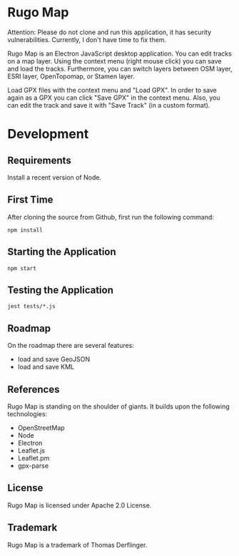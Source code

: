 # Rugo Map

Attention: Please do not clone and run this application, it has security vulnerabilities. Currently, I don't have time to fix them.

Rugo Map is an Electron JavaScript desktop application. You can edit tracks on
a map layer. Using the context menu (right mouse click) you can save and load the tracks.
Furthermore, you can switch layers between OSM layer, ESRI layer, OpenTopomap, or Stamen layer.


Load GPX files with the context menu and "Load GPX". In order to save again as a GPX you can
click "Save GPX" in the context menu.
Also, you can edit the track and save it with "Save Track" (in a custom format).


# Development

## Requirements

Install a recent version of Node.

## First Time

After cloning the source from Github, first run the following command:

```
npm install
```


## Starting the Application

```
npm start
```

## Testing the Application

```
jest tests/*.js
```



## Roadmap

On the roadmap there are several features:

* load and save GeoJSON
* load and save KML


## References

Rugo Map is standing on the shoulder of giants. It builds upon the following
technologies:

* OpenStreetMap
* Node
* Electron
* Leaflet.js
* Leaflet.pm
* gpx-parse

## License

Rugo Map is licensed under Apache 2.0 License.

## Trademark

Rugo Map is a trademark of Thomas Derflinger.
